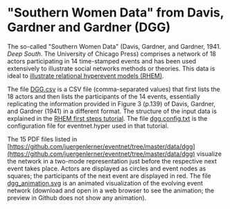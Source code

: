 # "Southern Women Data" from Davis, Gardner and Gardner (DGG)

The so-called "Southern Women Data" (Davis, Gardner, and Gardner, 1941. _Deep South_. The University of Chicago Press) comprises a network of 18 actors participating in 14 time-stamped events and has been used extensively to illustrate social networks methods or theories. This data is ideal to [illustrate relational hyperevent models (RHEM)](https://github.com/juergenlerner/eventnet/wiki/RHEM-first-steps-(tutorial)).

The file [DGG.csv](https://raw.githubusercontent.com/juergenlerner/eventnet/master/data/dgg/DGG.csv) is a CSV file (comma-separated values) that first lists the 18 actors and then lists the participants of the 14 events, essentially replicating the information provided in Figure 3 (p.139) of Davis, Gardner, and Gardner (1941) in a different format. The structure of the input data is explained in the [RHEM first steps tutorial](https://github.com/juergenlerner/eventnet/wiki/RHEM-first-steps-(tutorial)). The file [dgg.config.txt](https://raw.githubusercontent.com/juergenlerner/eventnet/master/data/dgg/dgg.config.txt) is the configuration file for eventnet.hyper used in that tutorial.

The 15 PDF files listed in [https://github.com/juergenlerner/eventnet/tree/master/data/dgg](https://github.com/juergenlerner/eventnet/tree/master/data/dgg) visualize the network in a two-mode representation just before the respective next event takes place. Actors are displayed as circles and event nodes as squares; the participants of the next event are displayed in red. The file [dgg_animation.svg](https://raw.githubusercontent.com/juergenlerner/eventnet/master/data/dgg/dgg_animation.svg) is an animated visualization of the evolving event network (download and open in a web browser to see the animation; the preview in Github does not show any animation).
